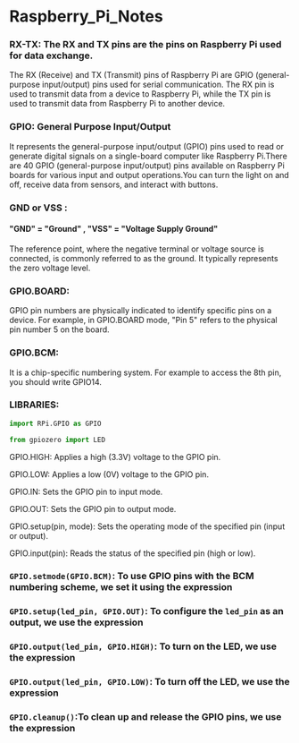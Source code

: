 # Raspberry_Pi_Notes

### RX-TX: The RX and TX pins are the pins on Raspberry Pi used for data exchange.

The RX (Receive) and TX (Transmit) pins of Raspberry Pi are GPIO (general-purpose input/output) pins used for serial communication. 
The RX pin is used to transmit data from a device to Raspberry Pi, while the TX pin is used to transmit data from Raspberry Pi to another device.


### GPIO: General Purpose Input/Output

It represents the general-purpose input/output (GPIO) pins used to read or generate digital signals on a single-board computer like Raspberry Pi.There are 40 GPIO (general-purpose input/output) pins available on Raspberry Pi boards for various input and output operations.You can turn the light on and off, receive data from sensors, and interact with buttons.

### GND or VSS : 

#### "GND" = "Ground" , "VSS" = "Voltage Supply Ground"
The reference point, where the negative terminal or voltage source is connected, is commonly referred to as the ground. It typically represents the zero voltage level.

### GPIO.BOARD:
GPIO pin numbers are physically indicated to identify specific pins on a device. For example, in GPIO.BOARD mode, "Pin 5" refers to the physical pin number 5 on the board.

### GPIO.BCM:
It is a chip-specific numbering system. For example to access the 8th pin, you should write GPIO14.

### LIBRARIES:
```python
import RPi.GPIO as GPIO
```
```python
from gpiozero import LED
```

GPIO.HIGH:  Applies a high (3.3V) voltage to the GPIO pin.

GPIO.LOW:  Applies a low (0V) voltage to the GPIO pin.

GPIO.IN:  Sets the GPIO pin to input mode.

GPIO.OUT:  Sets the GPIO pin to output mode.

GPIO.setup(pin, mode):  Sets the operating mode of the specified pin (input or output).

GPIO.input(pin):  Reads the status of the specified pin (high or low).


 ### `GPIO.setmode(GPIO.BCM)`: To use GPIO pins with the BCM numbering scheme, we set it using the expression
 ### `GPIO.setup(led_pin, GPIO.OUT)`: To configure the `led_pin` as an output, we use the expression
 ### `GPIO.output(led_pin, GPIO.HIGH)`: To turn on the LED, we use the expression
 ### `GPIO.output(led_pin, GPIO.LOW)`: To turn off the LED, we use the expression
 ### `GPIO.cleanup()`:To clean up and release the GPIO pins, we use the expression

 

